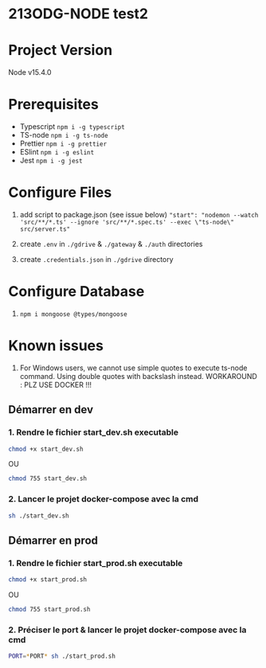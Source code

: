 # 213ODG-NODE test2

# Project Version

Node v15.4.0

# Prerequisites

- Typescript `npm i -g typescript`
- TS-node `npm i -g ts-node`
- Prettier `npm i -g prettier`
- ESlint `npm i -g eslint`
- Jest `npm i -g jest`

# Configure Files

1. add script to package.json (see issue below) 
`"start": "nodemon --watch 'src/**/*.ts' --ignore 'src/**/*.spec.ts' --exec \"ts-node\" src/server.ts"`

2. create `.env` in `./gdrive` & `./gateway` & `./auth` directories

3. create `.credentials.json` in `./gdrive` directory
# Configure Database

1. `npm i mongoose @types/mongoose`

# Known issues

1. For Windows users, we cannot use simple quotes to execute ts-node command. Using double quotes with backslash instead. 
WORKAROUND : PLZ USE DOCKER !!!

## Démarrer en dev

### 1. Rendre le fichier start_dev.sh executable

```sh 
chmod +x start_dev.sh
```
OU
```sh 
chmod 755 start_dev.sh
``` 

### 2. Lancer le projet docker-compose avec la cmd

```sh
sh ./start_dev.sh
```
## Démarrer en prod

### 1. Rendre le fichier start_prod.sh executable

```sh 
chmod +x start_prod.sh
```
OU
```sh 
chmod 755 start_prod.sh
``` 

### 2. Préciser le port & lancer le projet docker-compose avec la cmd

```sh
PORT=*PORT* sh ./start_prod.sh
```

